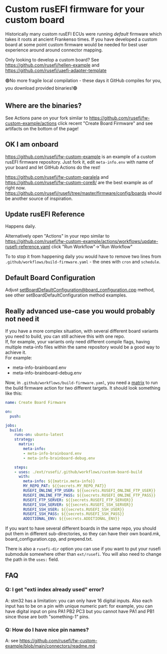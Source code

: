 # Custom rusEFI firmware for your custom board

Historically many custom rusEFI ECUs were running _default_ firmware which takes it roots at ancient Frankenso times. If you have developed a custom board at some point custom firmware would be needed for best user experience around around connector mapping.

Only looking to develop a custom board? See https://github.com/rusefi/hellen-example and https://github.com/rusefi/uaefi-adapter-template

🟢No more fragile local compilation - these days it GitHub compiles for you, you download provided binaries!🟢

## Where are the binaries?

See Actions pane on your fork similar to https://github.com/rusefi/fw-custom-example/actions click recent "Create Board Firmware" and see artifacts on the bottom of the page!

## OK I am onboard

https://github.com/rusefi/fw-custom-example is an example of a custom rusEFI firmware repository. Just fork it, edit ``meta-info.env`` with name of your board and let GitHub Actions do the rest!

https://github.com/rusefi/fw-custom-paralela and https://github.com/rusefi/fw-custom-core8/ are the best example as of right now. https://github.com/rusefi/rusefi/tree/master/firmware/config/boards should be another source of inspiration.

## Update rusEFI Reference

Happens daily.

Alternatively open "Actions" in your repo similar to https://github.com/rusefi/fw-custom-example/actions/workflows/update-rusefi-reference.yaml click "Run Workflow"->"Run Workflow"

To to stop it from happening daily you would have to remove two lines from ``.github/workflows/build-firmware.yaml`` - the ones with ``cron`` and ``schedule``.

## Default Board Configuration

Adjust [setBoardDefaultConfiguration@board_configuration.cpp](https://github.com/rusefi/fw-custom-example/blob/main/board_configuration.cpp) method, see other setBoardDefaultConfiguration method examples.

## Really advanced use-case you would probably not need it

If you have a more complex situation, with several different board variants you need to build, you can still achieve this with one repo.  
If, for example, your variants only need different compile flags, having multiple meta-info files within the same repository would be a good way to achieve it.  
For example:

- meta-info-brainboard.env
- meta-info-brainboard-debug.env

Now, in `.github/workflows/build-firmware.yaml`, you need a [matrix](https://docs.github.com/en/actions/learn-github-actions/contexts#example-usage-of-the-matrix-context) to run the build firmware action for two different targets. It should look something like this:

```yaml
name: Create Board Firmware

on:
  push:

jobs:
  build:
    runs-on: ubuntu-latest
    strategy:
      matrix:
        meta-info:
        - meta-info-brainboard.env
        - meta-info-brainboard-debug.env

    steps:
    - uses: ./ext/rusefi/.github/workflows/custom-board-build
      with:
        meta-info: ${{matrix.meta-info}}
        MY_REPO_PAT: ${{secrets.MY_REPO_PAT}}
        RUSEFI_ONLINE_FTP_USER: ${{secrets.RUSEFI_ONLINE_FTP_USER}}
        RUSEFI_ONLINE_FTP_PASS: ${{secrets.RUSEFI_ONLINE_FTP_PASS}}
        RUSEFI_FTP_SERVER: ${{secrets.RUSEFI_FTP_SERVER}}
        RUSEFI_SSH_SERVER: ${{secrets.RUSEFI_SSH_SERVER}}
        RUSEFI_SSH_USER: ${{secrets.RUSEFI_SSH_USER}}
        RUSEFI_SSH_PASS: ${{secrets.RUSEFI_SSH_PASS}}
        ADDITIONAL_ENV: ${{secrets.ADDITIONAL_ENV}}
```

If you want to have several different boards in the same repo, you should put them in different sub-directories, so they can have their own board.mk, board_configuration.cpp, and prepend.txt.

There is also a `rusefi-dir` option you can use if you want to put your rusefi submodule somewhere other than `ext/rusefi`. You will also need to change the path in the `uses:` field.

## FAQ

### Q: I get "exti index already used" error?

A: stm32 has a limitation: you can only have 16 digital inputs. Also each input has to be on a pin with unique numeric part: for example, you can have digital input on pins PA1 PB2 PC3 but you cannot have PA1 and PB1 since those are both "something-1" pins.

### Q: How do I have nice pin names?

A: see https://github.com/rusefi/fw-custom-example/blob/main/connectors/readme.md
